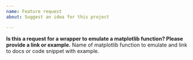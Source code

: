 ```yaml
---
name: Feature request
about: Suggest an idea for this project

---
```


**Is this a request for a wrapper to emulate a matplotlib function? Please provide a link or example.**
Name of matplotlib function to emulate and link to docs or code snippet with example.


